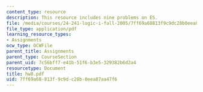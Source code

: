 ```yaml
---
content_type: resource
description: This resource includes nine problems on ES.
file: /media/courses/24-241-logic-i-fall-2005/7ff69a68813f9c9dc28b0eea87aa47f6_hw8.pdf
file_type: application/pdf
learning_resource_types:
- Assignments
ocw_type: OCWFile
parent_title: Assignments
parent_type: CourseSection
parent_uid: 7c56bff7-e41b-51f6-b3e5-329382b6d2a4
resourcetype: Document
title: hw8.pdf
uid: 7ff69a68-813f-9c9d-c28b-0eea87aa47f6
---
```

